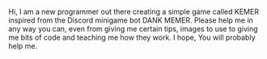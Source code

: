 Hi, I am a new programmer out there creating a simple game called KEMER inspired from the Discord minigame bot DANK MEMER.
Please help me in any way you can, even from giving me certain tips, images to use to giving me bits of code and teaching me how they work.
I hope, You will probably help me.
